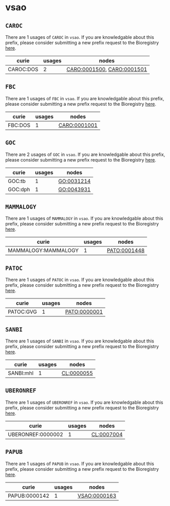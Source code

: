 # vsao

## `CAROC`

There are 1 usages of `CAROC` in `vsao`.
If you are knowledgable about this prefix, please consider submitting a new prefix
request to the Bioregistry [here](https://github.com/biopragmatics/bioregistry/issues/new?assignees=cthoyt&labels=New%2CPrefix&template=new-prefix.yml&title=%5BResource%5D%3A%20CAROC).

| curie     |   usages | nodes                                                                                                                    |
|-----------|----------|--------------------------------------------------------------------------------------------------------------------------|
| CAROC:DOS |        2 | [CARO:0001500](http://purl.obolibrary.org/obo/CARO_0001500), [CARO:0001501](http://purl.obolibrary.org/obo/CARO_0001501) |

## `FBC`

There are 1 usages of `FBC` in `vsao`.
If you are knowledgable about this prefix, please consider submitting a new prefix
request to the Bioregistry [here](https://github.com/biopragmatics/bioregistry/issues/new?assignees=cthoyt&labels=New%2CPrefix&template=new-prefix.yml&title=%5BResource%5D%3A%20FBC).

| curie   |   usages | nodes                                                       |
|---------|----------|-------------------------------------------------------------|
| FBC:DOS |        1 | [CARO:0001001](http://purl.obolibrary.org/obo/CARO_0001001) |

## `GOC`

There are 2 usages of `GOC` in `vsao`.
If you are knowledgable about this prefix, please consider submitting a new prefix
request to the Bioregistry [here](https://github.com/biopragmatics/bioregistry/issues/new?assignees=cthoyt&labels=New%2CPrefix&template=new-prefix.yml&title=%5BResource%5D%3A%20GOC).

| curie   |   usages | nodes                                                   |
|---------|----------|---------------------------------------------------------|
| GOC:tb  |        1 | [GO:0031214](http://purl.obolibrary.org/obo/GO_0031214) |
| GOC:dph |        1 | [GO:0043931](http://purl.obolibrary.org/obo/GO_0043931) |

## `MAMMALOGY`

There are 1 usages of `MAMMALOGY` in `vsao`.
If you are knowledgable about this prefix, please consider submitting a new prefix
request to the Bioregistry [here](https://github.com/biopragmatics/bioregistry/issues/new?assignees=cthoyt&labels=New%2CPrefix&template=new-prefix.yml&title=%5BResource%5D%3A%20MAMMALOGY).

| curie               |   usages | nodes                                                       |
|---------------------|----------|-------------------------------------------------------------|
| MAMMALOGY:MAMMALOGY |        1 | [PATO:0001448](http://purl.obolibrary.org/obo/PATO_0001448) |

## `PATOC`

There are 1 usages of `PATOC` in `vsao`.
If you are knowledgable about this prefix, please consider submitting a new prefix
request to the Bioregistry [here](https://github.com/biopragmatics/bioregistry/issues/new?assignees=cthoyt&labels=New%2CPrefix&template=new-prefix.yml&title=%5BResource%5D%3A%20PATOC).

| curie     |   usages | nodes                                                       |
|-----------|----------|-------------------------------------------------------------|
| PATOC:GVG |        1 | [PATO:0000001](http://purl.obolibrary.org/obo/PATO_0000001) |

## `SANBI`

There are 1 usages of `SANBI` in `vsao`.
If you are knowledgable about this prefix, please consider submitting a new prefix
request to the Bioregistry [here](https://github.com/biopragmatics/bioregistry/issues/new?assignees=cthoyt&labels=New%2CPrefix&template=new-prefix.yml&title=%5BResource%5D%3A%20SANBI).

| curie     |   usages | nodes                                                   |
|-----------|----------|---------------------------------------------------------|
| SANBI:mhl |        1 | [CL:0000055](http://purl.obolibrary.org/obo/CL_0000055) |

## `UBERONREF`

There are 1 usages of `UBERONREF` in `vsao`.
If you are knowledgable about this prefix, please consider submitting a new prefix
request to the Bioregistry [here](https://github.com/biopragmatics/bioregistry/issues/new?assignees=cthoyt&labels=New%2CPrefix&template=new-prefix.yml&title=%5BResource%5D%3A%20UBERONREF).

| curie             |   usages | nodes                                                   |
|-------------------|----------|---------------------------------------------------------|
| UBERONREF:0000002 |        1 | [CL:0007004](http://purl.obolibrary.org/obo/CL_0007004) |

## `PAPUB`

There are 1 usages of `PAPUB` in `vsao`.
If you are knowledgable about this prefix, please consider submitting a new prefix
request to the Bioregistry [here](https://github.com/biopragmatics/bioregistry/issues/new?assignees=cthoyt&labels=New%2CPrefix&template=new-prefix.yml&title=%5BResource%5D%3A%20PAPUB).

| curie         |   usages | nodes                                                       |
|---------------|----------|-------------------------------------------------------------|
| PAPUB:0000142 |        1 | [VSAO:0000163](http://purl.obolibrary.org/obo/VSAO_0000163) |

